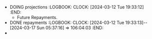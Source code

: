 - DOING projections
  :LOGBOOK:
  CLOCK: [2024-03-12 Tue 19:33:12]
  :END:
	- Future Repayments.
- DONE repayments
  :LOGBOOK:
  CLOCK: [2024-03-12 Tue 19:33:13]--[2024-03-17 Sun 05:37:16] =>  106:04:03
  :END:
-